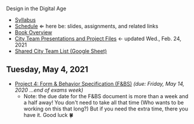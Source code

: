 Design in the Digital Age

- [Syllabus](syllabus.md)
- [Schedule](schedule.md)  &lArr; here be: slides, assignments, and related links
- [Book Overview](book-overview.md)
- [City Team Presentations and Project Files](files.md) &larr; updated Wed., Feb. 24, 2021
- [Shared City Team List (Google Sheet)](https://docs.google.com/spreadsheets/d/1GxZ4u8RjvG9D-S86QVpSdJM24KPr47ftF3mN67NC37I/edit#gid=0)

## Tuesday, May 4, 2021

- [Project 4: Form & Behavior Specification (F&BS)](project04-fbs/instructions.md) *(due: Friday, May 14, 2020 ...end of exams week)*
  - Note: the due date for the F&BS document is more than a week and a half away!  You don't need to take all that time (Who wants to be working on this that long?) But if you need the extra time, there you have it.  Good luck 🍀


